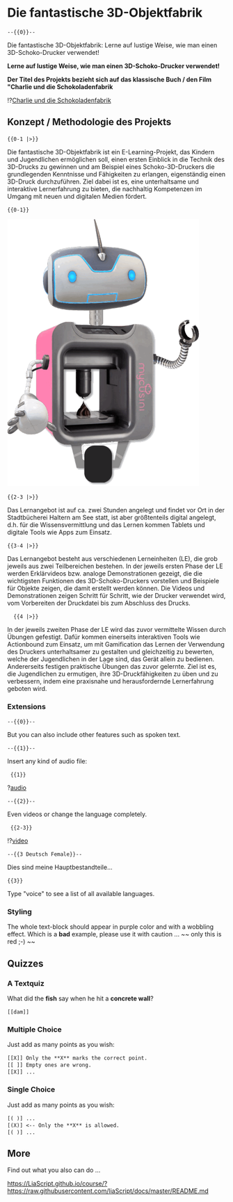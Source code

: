 <!--
author:   Informationsdidaktik und E-Learning

email:    your@mail.org

version:  0.0.1

language: de

narrator: Deutsch Male

comment:  Die fantastische 3D-Objektfabrik:
          lerne auf lustige Weise, wie man einen 3D-Schoko-Drucker verwendet!
-->

# Die fantastische 3D-Objektfabrik

    --{{0}}--
Die fantastische 3D-Objektfabrik: Lerne auf lustige Weise, wie man einen 3D-Schoko-Drucker verwendet!  

**Lerne auf lustige Weise, wie man einen 3D-Schoko-Drucker verwendet!**  

__Der Titel des Projekts bezieht sich auf das klassische Buch / den Film "Charlie und die Schokoladenfabrik__

!?[Charlie und die Schokoladenfabrik](https://youtu.be/8P98m59kUME)

## Konzept / Methodologie des Projekts

    {{0-1 |>}}
Die fantastische 3D-Objektfabrik ist ein E-Learning-Projekt, das Kindern und Jugendlichen ermöglichen soll, einen ersten Einblick in die Technik des 3D-Drucks zu gewinnen und am Beispiel eines Schoko-3D-Druckers die grundlegenden Kenntnisse und Fähigkeiten zu erlangen, eigenständig einen 3D-Druck durchzuführen. Ziel dabei ist es, eine unterhaltsame und interaktive Lernerfahrung zu bieten, die nachhaltig Kompetenzen im Umgang mit neuen und digitalen Medien fördert.

    {{0-1}}
![Charlie](https://raw.githubusercontent.com/3D-Objektfabrik/Ressourcen/main/images/charlie.gif)

    {{2-3 |>}}
Das Lernangebot ist auf ca. zwei Stunden angelegt und findet vor Ort in der Stadtbücherei Haltern am See statt, ist aber größtenteils digital angelegt, d.h. für die Wissensvermittlung und das Lernen kommen Tablets und digitale Tools wie Apps zum Einsatz.

    {{3-4 |>}}
Das Lernangebot besteht aus verschiedenen Lerneinheiten (LE), die grob jeweils aus zwei Teilbereichen bestehen. In der jeweils ersten Phase der LE werden Erklärvideos bzw. analoge Demonstrationen gezeigt, die die wichtigsten Funktionen des 3D-Schoko-Druckers vorstellen und Beispiele für Objekte zeigen, die damit erstellt werden können. Die Videos und Demonstrationen zeigen Schritt für Schritt, wie der Drucker verwendet wird, vom Vorbereiten der Druckdatei bis zum Abschluss des Drucks.

      {{4 |>}}
In der jeweils zweiten Phase der LE wird das zuvor vermittelte Wissen durch Übungen gefestigt. Dafür kommen einerseits interaktiven Tools wie Actionbound zum Einsatz, um mit Gamification das Lernen der Verwendung des Druckers unterhaltsamer zu gestalten und gleichzeitig zu bewerten, welche der Jugendlichen in der Lage sind, das Gerät allein zu bedienen. Andererseits festigen praktische Übungen das zuvor gelernte. Ziel ist es, die Jugendlichen zu ermutigen, ihre 3D-Druckfähigkeiten zu üben und zu verbessern, indem eine praxisnahe und herausfordernde Lernerfahrung geboten wird.

### Extensions

    --{{0}}--
But you can also include other features such as spoken text.

    --{{1}}--
Insert any kind of audio file:

     {{1}}
?[audio](https://github.com/3D-Objektfabrik/Ressourcen/raw/main/sounds/1.mp3)

    --{{2}}--
Even videos or change the language completely.

     {{2-3}}
!?[video](https://youtu.be/8P98m59kUME)

    --{{3 Deutsch Female}}--
Dies sind meine Hauptbestandteile...

    {{3}}
Type "voice" to see a list of all available languages.


### Styling

<!-- class = "animated rollIn" style = "animation-delay: 2s; color: purple" -->
The whole text-block should appear in purple color and with a wobbling effect.
Which is a **bad** example, please use it with caution ...
~~ only this is red ;-) ~~ <!-- class = "animated infinite bounce" style = "color: red;" -->

## Quizzes

### A Textquiz

What did the **fish** say when he hit a **concrete wall**?

    [[dam]]

### Multiple Choice

Just add as many points as you wish:

    [[X]] Only the **X** marks the correct point.
    [[ ]] Empty ones are wrong.
    [[X]] ...

### Single Choice

Just add as many points as you wish:

    [( )] ...
    [(X)] <-- Only the **X** is allowed.
    [( )] ...

## More

Find out what you also can do ...

https://LiaScript.github.io/course/?https://raw.githubusercontent.com/liaScript/docs/master/README.md
